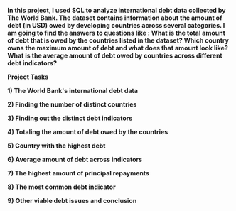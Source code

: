 
**In this project, I used SQL to analyze international debt data collected by The World Bank. The dataset contains information about the amount of debt (in USD) owed by developing countries across several categories. I am 
going to find the answers to questions like :
What is the total amount of debt that is owed by the countries listed in the dataset?
Which country owns the maximum amount of debt and what does that amount look like?
What is the average amount of debt owed by countries across different debt indicators?**

**Project Tasks**

**1) The World Bank's international debt data**

**2) Finding the number of distinct countries**

**3) Finding out the distinct debt indicators**

**4) Totaling the amount of debt owed by the countries**

**5) Country with the highest debt**

**6) Average amount of debt across indicators**

**7) The highest amount of principal repayments**

**8) The most common debt indicator**

**9) Other viable debt issues and conclusion**
